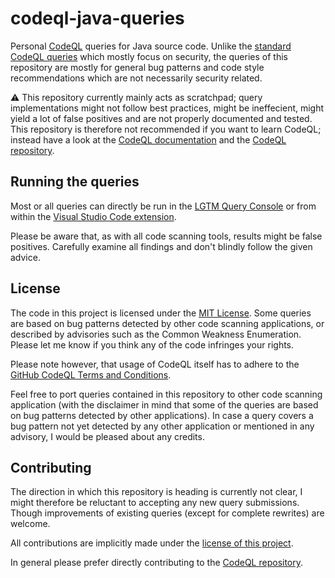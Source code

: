 # codeql-java-queries
Personal [CodeQL](https://securitylab.github.com/tools/codeql) queries for Java source code.
Unlike the [standard CodeQL queries](https://codeql.github.com/codeql-query-help/java/) which
mostly focus on security, the queries of this repository are mostly for general bug patterns
and code style recommendations which are not necessarily security related.

:warning: This repository currently mainly acts as scratchpad; query implementations might not
follow best practices, might be ineffecient, might yield a lot of false positives and are not
properly documented and tested.  
This repository is therefore not recommended if you want to learn CodeQL; instead have a look
at the [CodeQL documentation](https://codeql.github.com/docs/) and the [CodeQL repository](https://github.com/github/codeql).

## Running the queries
Most or all queries can directly be run in the [LGTM Query Console](https://lgtm.com/query/lang:java/)
or from within the [Visual Studio Code extension](https://codeql.github.com/docs/codeql-for-visual-studio-code/).

Please be aware that, as with all code scanning tools, results might be false positives.
Carefully examine all findings and don't blindly follow the given advice.

## License
The code in this project is licensed under the [MIT License](./LICENSE.txt). Some queries
are based on bug patterns detected by other code scanning applications, or described by
advisories such as the Common Weakness Enumeration. Please let me know if you think
any of the code infringes your rights.

Please note however, that usage of CodeQL itself has to adhere to the [GitHub CodeQL Terms and Conditions](https://securitylab.github.com/tools/codeql/license).

Feel free to port queries contained in this repository to other code scanning application
(with the disclaimer in mind that some of the queries are based on bug patterns detected
by other applications). In case a query covers a bug pattern not yet detected by any
other application or mentioned in any advisory, I would be pleased about any credits.

## Contributing
The direction in which this repository is heading is currently not clear, I might
therefore be reluctant to accepting any new query submissions. Though improvements
of existing queries (except for complete rewrites) are welcome.

All contributions are implicitly made under the [license of this project](./LICENSE.txt).

In general please prefer directly contributing to the [CodeQL repository](https://github.com/github/codeql).
